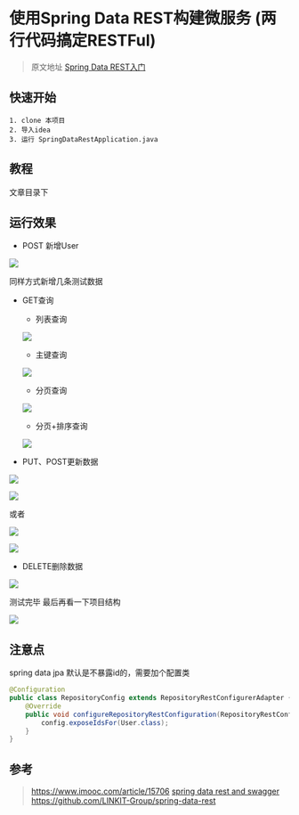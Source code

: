 # 使用Spring Data REST构建微服务 (两行代码搞定RESTFul)

> 原文地址 [Spring Data REST入门](https://blog.csdn.net/soul_code/article/details/54108105)

## 快速开始

```
1. clone 本项目
2. 导入idea
3. 运行 SpringDataRestApplication.java
```

## 教程

文章目录下

## 运行效果

- POST 新增User 

![](https://img-blog.csdn.net/20170106103810431?watermark/2/text/aHR0cDovL2Jsb2cuY3Nkbi5uZXQvc291bF9jb2Rl/font/5a6L5L2T/fontsize/400/fill/I0JBQkFCMA==/dissolve/70/gravity/SouthEast)

同样方式新增几条测试数据 

- GET查询 

  - 列表查询

  ![](https://raw.githubusercontent.com/gaohanghang/images/master/img20190530205642.png)

  - 主键查询 

  ![](https://raw.githubusercontent.com/gaohanghang/images/master/img20190530203732.png)

  - 分页查询 

  ![](https://raw.githubusercontent.com/gaohanghang/images/master/img20190530205036.png)

  - 分页+排序查询 

  ![](https://raw.githubusercontent.com/gaohanghang/images/master/img20190530211040.png)

- PUT、POST更新数据 

![](https://raw.githubusercontent.com/gaohanghang/images/master/img20190530211252.png)

![](https://raw.githubusercontent.com/gaohanghang/images/master/img20190530211309.png)

或者

![](https://raw.githubusercontent.com/gaohanghang/images/master/img20190530211421.png)

![](https://raw.githubusercontent.com/gaohanghang/images/master/img20190530211513.png)

- DELETE删除数据 

![](https://raw.githubusercontent.com/gaohanghang/images/master/img20190530211613.png)

测试完毕 
最后再看一下项目结构

![](https://raw.githubusercontent.com/gaohanghang/images/master/img20190530211735.png)

## 注意点

spring data jpa 默认是不暴露id的，需要加个配置类

```java
@Configuration
public class RepositoryConfig extends RepositoryRestConfigurerAdapter {
    @Override
    public void configureRepositoryRestConfiguration(RepositoryRestConfiguration config) {
        config.exposeIdsFor(User.class);
    }
}
```

## 参考

> https://www.imooc.com/article/15706
>[spring data rest and swagger](https://itnext.io/building-microservices-with-spring-data-rest-40bb94080a9e)
> https://github.com/LINKIT-Group/spring-data-rest

